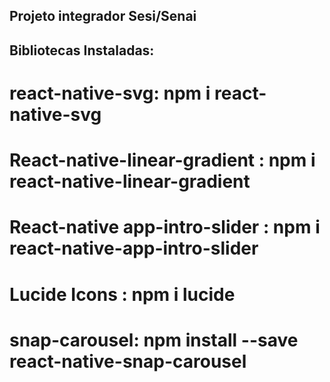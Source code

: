 ## Projeto integrador Sesi/Senai

## Bibliotecas Instaladas: 
#
#
# 
# react-native-svg: npm i react-native-svg
# React-native-linear-gradient : npm i react-native-linear-gradient
# React-native app-intro-slider : npm i react-native-app-intro-slider
# Lucide Icons : npm i lucide
# snap-carousel: npm install --save react-native-snap-carousel